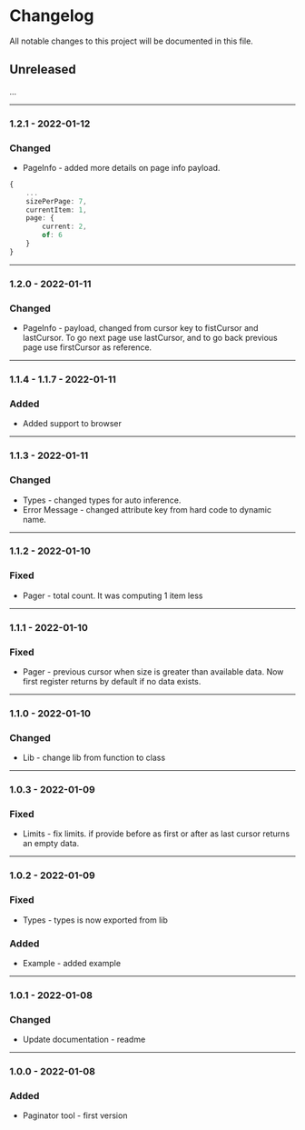 # Changelog

All notable changes to this project will be documented in this file.

## Unreleased

...

---
### 1.2.1 - 2022-01-12

### Changed

- PageInfo - added more details on page info payload.

```ts
{
	...
	sizePerPage: 7,
	currentItem: 1,
	page: {
		current: 2,
		of: 6
	}
}
```

---
### 1.2.0 - 2022-01-11

### Changed

- PageInfo - payload, changed from cursor key to fistCursor and lastCursor.
To go next page use lastCursor, and to go back previous page use firstCursor as reference.

---
### 1.1.4 - 1.1.7 - 2022-01-11

### Added

- Added support to browser

---
### 1.1.3 - 2022-01-11

### Changed

- Types - changed types for auto inference.
- Error Message - changed attribute key from hard code to dynamic name.

---
### 1.1.2 - 2022-01-10

### Fixed

- Pager - total count. It was computing 1 item less

---
### 1.1.1 - 2022-01-10

### Fixed

- Pager - previous cursor when size is greater than available data. Now first register returns by default if no data exists.

---

### 1.1.0 - 2022-01-10

### Changed

- Lib - change lib from function to class

---
### 1.0.3 - 2022-01-09

### Fixed

- Limits - fix limits. if provide before as first or after as last cursor returns an empty data.

---

### 1.0.2 - 2022-01-09

### Fixed

- Types - types is now exported from lib

### Added 

- Example - added example

---

### 1.0.1 - 2022-01-08

### Changed

- Update documentation - readme

---

### 1.0.0 - 2022-01-08

### Added

- Paginator tool - first version
